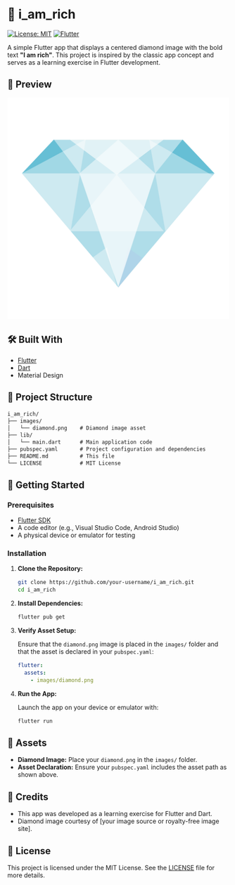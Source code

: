 # 💎 i_am_rich

[![License: MIT](https://img.shields.io/badge/License-MIT-yellow.svg)](LICENSE)
[![Flutter](https://img.shields.io/badge/Flutter-%2300256C.svg?style=for-the-badge&logo=flutter&logoColor=white)](https://flutter.dev/)

A simple Flutter app that displays a centered diamond image with the bold text **"I am rich"**. This project is inspired by the classic app concept and serves as a learning exercise in Flutter development.

## 📱 Preview

![Preview](images/diamond.png)

## 🛠️ Built With

- [Flutter](https://flutter.dev/)
- [Dart](https://dart.dev/)
- Material Design

## 📂 Project Structure

```plaintext
i_am_rich/
├── images/
│   └── diamond.png    # Diamond image asset
├── lib/
│   └── main.dart      # Main application code
├── pubspec.yaml       # Project configuration and dependencies
├── README.md          # This file
└── LICENSE            # MIT License
```

## 🚀 Getting Started

### Prerequisites

- [Flutter SDK](https://docs.flutter.dev/get-started/install)
- A code editor (e.g., Visual Studio Code, Android Studio)
- A physical device or emulator for testing

### Installation

1. **Clone the Repository:**

   ```bash
   git clone https://github.com/your-username/i_am_rich.git
   cd i_am_rich
   ```

2. **Install Dependencies:**

   ```bash
   flutter pub get
   ```

3. **Verify Asset Setup:**

   Ensure that the `diamond.png` image is placed in the `images/` folder and that the asset is declared in your `pubspec.yaml`:

   ```yaml
   flutter:
     assets:
       - images/diamond.png
   ```

4. **Run the App:**

   Launch the app on your device or emulator with:

   ```bash
   flutter run
   ```

## 📸 Assets

- **Diamond Image:** Place your `diamond.png` in the `images/` folder.
- **Asset Declaration:** Ensure your `pubspec.yaml` includes the asset path as shown above.

## 🙌 Credits

- This app was developed as a learning exercise for Flutter and Dart.
- Diamond image courtesy of [your image source or royalty-free image site].

## 📄 License

This project is licensed under the MIT License. See the [LICENSE](LICENSE) file for more details.